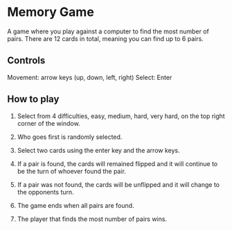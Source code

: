 # Memory Game

A game where you play against a computer to find the most number of pairs.
There are 12 cards in total, meaning you can find up to 6 pairs.

## Controls
Movement: arrow keys (up, down, left, right)
Select: Enter

## How to play
1. Select from 4 difficulties, easy, medium, hard, very hard, on the top right corner of the window.

2. Who goes first is randomly selected.

3. Select two cards using the enter key and the arrow keys.

4. If a pair is found, the cards will remained flipped and it will continue to be the turn of whoever
found the pair.

5. If a pair was not found, the cards will be unflipped and it will change to the opponents turn.

6. The game ends when all pairs are found.

7. The player that finds the most number of pairs wins.
